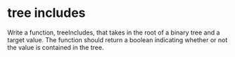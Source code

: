 # tree includes

Write a function, treeIncludes, that takes in the root of a binary tree and a target value. The function should return a boolean indicating whether or not the value is contained in the tree.
